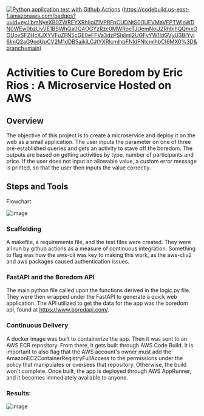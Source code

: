 [![Python application test with Github Actions](https://github.com/nogibjj/Project4-Microservice-Eric-Rios/actions/workflows/main.yml/badge.svg)](https://github.com/nogibjj/Project4-Microservice-Eric-Rios/actions/workflows/main.yml) (https://codebuild.us-east-1.amazonaws.com/badges?uuid=eyJlbmNyeXB0ZWREYXRhIjoiZlVPRFpCUDNtS0l1UFVMaVFPTWloWDN0WEw0bzUvVE1BSWhQa0Q4OGYzRzc0MWRocTJUemNoU2RhbjhQQmxOOUovSFZHcXJXYVFuZFN5cGE0eFFVa3dzPSIsIml2UGFyYW1ldGVyU3BlYyI6ImQ2aG9odUpCV2M1dDB5ajkiLCJtYXRlcmlhbFNldFNlcmlhbCI6MX0%3D&branch=main)

# Activities to Cure Boredom by Eric Rios : A Microservice Hosted on AWS

## Overview

The objective of this project is to create a microservice and deploy it on the web as a small application. The user inputs the parameter on one of three pre-established queries and gets an activity to stave off the boredom. The outputs are based on getting activities by type, number of participants and price. If the user does not input an allowable value, a custom error message is printed, so that the user then inputs the value correctly.

## Steps and Tools

Flowchart

![image](https://user-images.githubusercontent.com/70504872/205868084-1c861f63-0d04-44e2-83ac-de4447802d4a.png)

### Scaffolding

A makefile, a requirements file, and the test files were created. They were all run by github actions as a measure of continuous integration. Something to flag was how the aws-cli was key to making this work, as the aws-cliv2 and aws packages caused authentication issues. 

### FastAPI and the Boredom API

The main python file called upon the functions derived in the logic.py file. They were then wrapped under the FastAPI to generate a quick web application. The API utilized to get the data for the app was the boredom api, found at https://www.boredapi.com/.

### Continuous Delivery

A docker image was built to containerize the app. Then it was sent to an AWS ECR repository. From there, it gets built through AWS Code Build. It is important to also flag that the AWS account's owner must add the AmazonEC2ContainerRegistryFullAccess to the permissions under the policy that manipulates or oversees that repository. Otherwise, the build won't complete. Once built, the app is deployed through AWS AppRunner, and it becomes immediately available to anyone. 

### Results:

![image](https://user-images.githubusercontent.com/70504872/205870064-13e32c0e-fd51-443b-9adc-e080edbb2f56.png)


